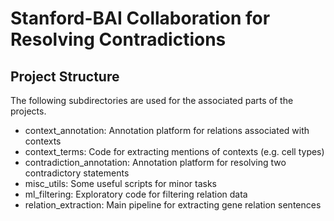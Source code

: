 # Stanford-BAI Collaboration for Resolving Contradictions

## Project Structure

The following subdirectories are used for the associated parts of the projects.

- context_annotation: Annotation platform for relations associated with contexts
- context_terms: Code for extracting mentions of contexts (e.g. cell types)
- contradiction_annotation: Annotation platform for resolving two contradictory statements
- misc_utils: Some useful scripts for minor tasks
- ml_filtering: Exploratory code for filtering relation data
- relation_extraction: Main pipeline for extracting gene relation sentences
